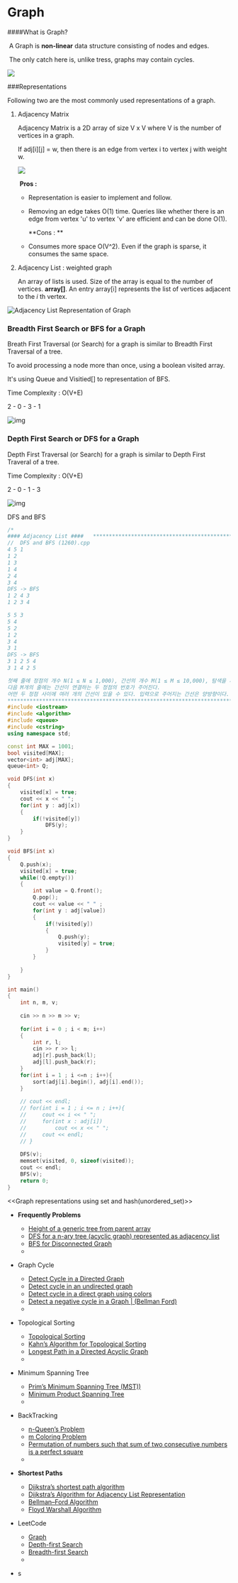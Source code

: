 # Graph

####What is Graph?

​		A Graph is **non-linear** data structure consisting of nodes and edges.

​		The only catch here is, unlike tress, graphs may contain cycles.

![](https://www.geeksforgeeks.org/wp-content/uploads/undirectedgraph.png)



###Representations

Following two are the most commonly used representations of a graph.

1. Adjacency Matrix

   Adjacency Matrix is a 2D array of size V x V where V is the number of vertices in a graph.

   If adj\[i][j] = w, then there is an edge from vertex i to vertex j with weight w.

   ![](https://media.geeksforgeeks.org/wp-content/uploads/adjacencymatrix.png)

   ​		**Pros :**

      - Representation is easier to implement and follow.

      - Removing an edge takes O(1) time. Queries like whether there is an edge from vertex 'u' to vertex 'v' are efficient and can be done O(1).

        

        **Cons : **

   - Consumes more space O(V^2). Even if the graph is sparse, it consumes the same space.

   

   

2. Adjacency List : weighted graph

   An array of lists is used. Size of the array is equal to the number of vertices. **array[]**. An entry array[i] represents the list of vertices adjacent to the *i* th vertex.

![Adjacency List Representation of Graph](https://media.geeksforgeeks.org/wp-content/uploads/listadjacency.png)



### Breadth First Search or BFS for a Graph

Breath First Traversal (or Search) for a graph is similar to Breadth First Traversal of a tree.

To avoid processing a node more than once, using a boolean visited array.

It's using Queue and Visitied[] to representation of BFS.

Time Complexity : O(V+E)

2 - 0 - 3 - 1

![img](https://media.geeksforgeeks.org/wp-content/uploads/bfs-5.png)





### Depth First Search or DFS for a Graph

Depth First Traversal (or Search) for a graph is similar to Depth First Traveral of a tree.

Time Complexity : O(V+E)

2 - 0 - 1 - 3

![img](https://media.geeksforgeeks.org/wp-content/uploads/cycle.png)



DFS and BFS

```c++
/*
#### Adjacency List ####   ******************************************************************************
//  DFS and BFS (1260).cpp
4 5 1
1 2
1 3
1 4
2 4
3 4
DFS -> BFS
1 2 4 3
1 2 3 4

5 5 3
5 4
5 2
1 2
3 4
3 1
DFS -> BFS
3 1 2 5 4
3 1 4 2 5

첫째 줄에 정점의 개수 N(1 ≤ N ≤ 1,000), 간선의 개수 M(1 ≤ M ≤ 10,000), 탐색을 시작할 정점의 번호 V가 주어진다. 
다음 M개의 줄에는 간선이 연결하는 두 정점의 번호가 주어진다. 
어떤 두 정점 사이에 여러 개의 간선이 있을 수 있다. 입력으로 주어지는 간선은 양방향이다.
*******************************************************************************/
#include <iostream>
#include <algorithm>
#include <queue>
#include <cstring>
using namespace std;

const int MAX = 1001;
bool visited[MAX];
vector<int> adj[MAX];
queue<int> Q;

void DFS(int x)
{
    visited[x] = true;
    cout << x << " ";
    for(int y : adj[x])
    {
        if(!visited[y])
            DFS(y);
    }
}

void BFS(int x)
{
    Q.push(x);
    visited[x] = true;
    while(!Q.empty())
    {
        int value = Q.front();
        Q.pop();
        cout << value << " " ;
        for(int y : adj[value])
        {
            if(!visited[y])
            {
                Q.push(y);
                visited[y] = true;
            }
        }
        
    }
}

int main()
{
    int n, m, v;
    
    cin >> n >> m >> v;
    
    for(int i = 0 ; i < m; i++)
    {
        int r, l;
        cin >> r >> l;
        adj[r].push_back(l);
        adj[l].push_back(r);
    }
    for(int i = 1 ; i <=n ; i++){
        sort(adj[i].begin(), adj[i].end());
    }
    
    // cout << endl;
    // for(int i = 1 ; i <= n ; i++){
    //     cout << i << " ";
    //     for(int x : adj[i])
    //         cout << x << " ";
    //     cout << endl;
    // }
    
    DFS(v);
    memset(visited, 0, sizeof(visited));
    cout << endl;
    BFS(v);
    return 0;
}
```





<<Graph representations using set and hash(unordered_set)>>



* **Frequently Problems**

  - [Height of a generic tree from parent array](https://www.geeksforgeeks.org/height-generic-tree-parent-array/)
  - [DFS for a n-ary tree (acyclic graph) represented as adjacency list](https://www.geeksforgeeks.org/dfs-n-ary-tree-acyclic-graph-represented-adjacency-list/)
  - [BFS for Disconnected Graph](https://www.geeksforgeeks.org/bfs-disconnected-graph/)
  - 

  

* Graph Cycle
  * [Detect Cycle in a Directed Graph](https://www.geeksforgeeks.org/detect-cycle-in-a-graph/)
  * [Detect cycle in an undirected graph](https://www.geeksforgeeks.org/detect-cycle-undirected-graph/)
  * [Detect cycle in a direct graph using colors](https://www.geeksforgeeks.org/detect-cycle-direct-graph-using-colors/)
  * [Detect a negative cycle in a Graph | (Bellman Ford)](https://www.geeksforgeeks.org/detect-negative-cycle-graph-bellman-ford/)
  * 



* Topological Sorting
  * [Topological Sorting](https://www.geeksforgeeks.org/topological-sorting/)
  * [Kahn’s Algorithm for Topological Sorting](https://www.geeksforgeeks.org/topological-sorting-indegree-based-solution/)
  * [Longest Path in a Directed Acyclic Graph](https://www.geeksforgeeks.org/find-longest-path-directed-acyclic-graph/)
  * 

* Minimum Spanning Tree
  * [Prim’s Minimum Spanning Tree (MST))](https://www.geeksforgeeks.org/greedy-algorithms-set-5-prims-minimum-spanning-tree-mst-2/)
  * [Minimum Product Spanning Tree](https://www.geeksforgeeks.org/minimum-product-spanning-tree/)
  * 
* BackTracking
  * [n-Queen’s Problem](https://www.geeksforgeeks.org/backtracking-set-3-n-queen-problem/)
  * [m Coloring Problem](https://www.geeksforgeeks.org/backttracking-set-5-m-coloring-problem/)
  * [Permutation of numbers such that sum of two consecutive numbers is a perfect square](https://www.geeksforgeeks.org/permutation-numbers-sum-two-consecutive-numbers-perfect-square/)
  * 
* **Shortest Paths**
  * [Dijkstra’s shortest path algorithm](https://www.geeksforgeeks.org/greedy-algorithms-set-6-dijkstras-shortest-path-algorithm/)
  * [Dijkstra’s Algorithm for Adjacency List Representation](https://www.geeksforgeeks.org/greedy-algorithms-set-7-dijkstras-algorithm-for-adjacency-list-representation/)
  * [Bellman–Ford Algorithm](https://www.geeksforgeeks.org/dynamic-programming-set-23-bellman-ford-algorithm/)
  * [Floyd Warshall Algorithm](https://www.geeksforgeeks.org/dynamic-programming-set-16-floyd-warshall-algorithm/)
* LeetCode
  * [Graph](https://leetcode.com/tag/graph/)
  * [Depth-first Search](https://leetcode.com/tag/depth-first-search/)
  * [Breadth-first Search](https://leetcode.com/tag/breadth-first-search/)
  * 
* s







